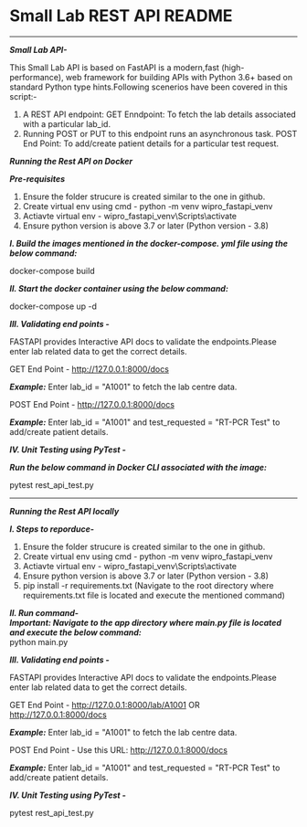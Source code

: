 # Small Lab REST API README
----------------------------

***Small Lab API-***</br>

This Small Lab API is based on FastAPI is a modern,fast (high-performance), web framework for building APIs with Python 3.6+ based on standard Python type hints.Following scenerios have
been covered in this script:-
1. A REST API endpoint: GET Enndpoint: To fetch the lab details associated with a particular lab_id.
2. Running POST or PUT to this endpoint runs an asynchronous task. 
   POST End Point: To add/create patient details for a particular test request.
   
***Running the Rest API on Docker***</br>

***Pre-requisites***</br>

1. Ensure the folder strucure is created similar to the one in github.</br>
2. Create virtual env using cmd - python -m venv wipro_fastapi_venv </br>
3. Actiavte virtual env - wipro_fastapi_venv\Scripts\activate </br>
4. Ensure python version is above 3.7 or later (Python version - 3.8) </br>

***I. Build the images mentioned in the docker-compose. yml file using the below command:***</br>

docker-compose build

***II. Start the docker container using the below command:***</br>

docker-compose up -d

***III. Validating end points -***</br>

FASTAPI provides Interactive API docs to validate the endpoints.Please enter lab related data to get the correct details.

GET End Point -  http://127.0.0.1:8000/docs </br>

***Example:*** Enter lab_id = "A1001" to fetch the lab centre data.
   
POST End Point - http://127.0.0.1:8000/docs </br>

***Example:*** Enter lab_id = "A1001" and test_requested = "RT-PCR Test" to add/create patient details.

***IV. Unit Testing using PyTest -***</br>

***Run the below command in Docker CLI associated with the image:***</br>

pytest rest_api_test.py

--------------------------------------------------------------------------------------------------------------------------------------------------------------------------------------
***Running the Rest API locally***</br>

***I. Steps to reporduce-***
1. Ensure the folder strucure is created similar to the one in github.
2. Create virtual env  using cmd - python -m venv wipro_fastapi_venv
3. Actiavte virtual env - wipro_fastapi_venv\Scripts\activate
4. Ensure python version is above 3.7 or later (Python version - 3.8)
5. pip install -r requirements.txt (Navigate to the root directory where requirements.txt file is located and execute the mentioned command) </br>

***II. Run command-***</br>
***Important: Navigate to the app directory where main.py file is located and execute the below command:***</br>
python main.py

***III. Validating end points -***

FASTAPI provides Interactive API docs to validate the endpoints.Please enter lab related data to get the correct details.

GET End Point -  http://127.0.0.1:8000/lab/A1001    OR  http://127.0.0.1:8000/docs </br>

***Example:*** Enter lab_id = "A1001" to fetch the lab centre data.
   
POST End Point - Use this URL: http://127.0.0.1:8000/docs </br>

***Example:*** Enter lab_id = "A1001" and test_requested = "RT-PCR Test" to add/create patient details.

***IV. Unit Testing using PyTest -***

pytest rest_api_test.py
   

   

